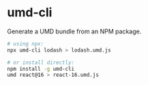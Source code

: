 # umd-cli

Generate a UMD bundle from an NPM package.

```sh
# using npx:
npx umd-cli lodash > lodash.umd.js

# or install directly:
npm install -g umd-cli
umd react@16 > react-16.umd.js
```
